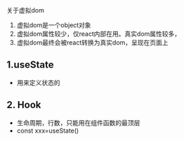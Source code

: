   关于虚拟dom
  1. 虚拟dom是一个object对象
  2. 虚拟dom属性较少，仅react内部在用。真实dom属性较多，
  3. 虚拟dom最终会被react转换为真实dom，呈现在页面上

## 1.useState

- 用来定义状态的

## 2. Hook

- 生命周期，行数，只能用在组件函数的最顶层
- const xxx=useState()
